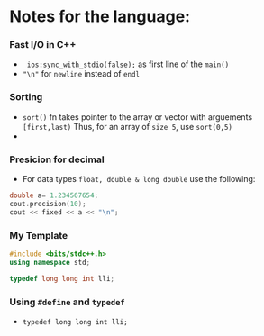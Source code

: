 # Notes for the language:

### Fast I/O in C++ 
- ``` ios:sync_with_stdio(false);``` as first line of the ```main()```
- ``` "\n" ``` for ```newline``` instead of ```endl```


### Sorting
- ```sort()``` fn takes pointer to the array or vector with arguements ```[first,last)```
Thus, for an array of ```size 5```, use ```sort(0,5)```
- 

### Presicion for decimal
- For data types ```float, double & long double``` use the following: 
```c++ 
double a= 1.234567654;
cout.precision(10);
cout << fixed << a << "\n";
```
### My Template
```c++ 
#include <bits/stdc++.h>
using namespace std;

typedef long long int lli;
```

### Using ```#define``` and ```typedef```
- ```typedef long long int lli;```
